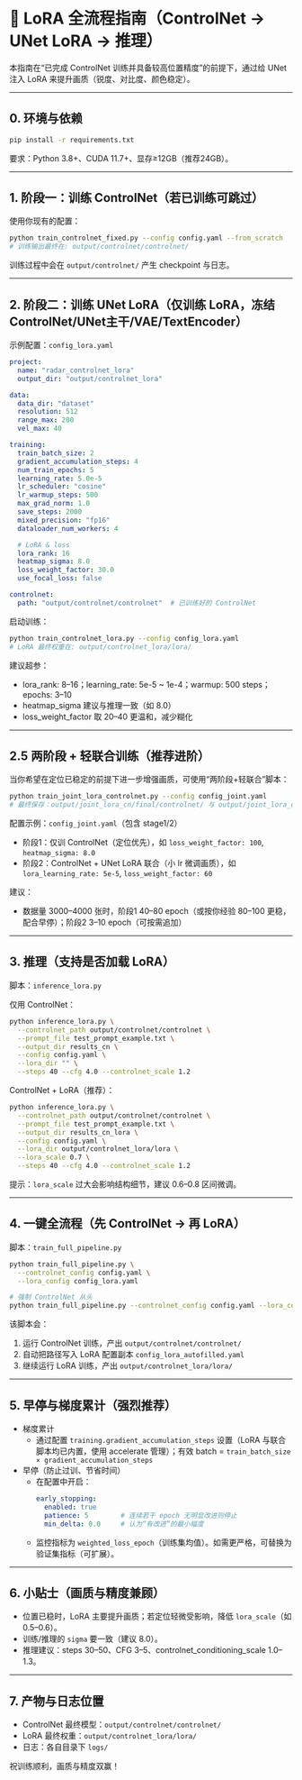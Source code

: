 # 🧩 LoRA 全流程指南（ControlNet → UNet LoRA → 推理）

本指南在“已完成 ControlNet 训练并具备较高位置精度”的前提下，通过给 UNet 注入 LoRA 来提升画质（锐度、对比度、颜色稳定）。

---

## 0. 环境与依赖

```bash
pip install -r requirements.txt
```

要求：Python 3.8+、CUDA 11.7+、显存≥12GB（推荐24GB）。

---

## 1. 阶段一：训练 ControlNet（若已训练可跳过）

使用你现有的配置：
```bash
python train_controlnet_fixed.py --config config.yaml --from_scratch
# 训练输出最终在: output/controlnet/controlnet/
```

训练过程中会在 `output/controlnet/` 产生 checkpoint 与日志。

---

## 2. 阶段二：训练 UNet LoRA（仅训练 LoRA，冻结 ControlNet/UNet主干/VAE/TextEncoder）

示例配置：`config_lora.yaml`
```yaml
project:
  name: "radar_controlnet_lora"
  output_dir: "output/controlnet_lora"

data:
  data_dir: "dataset"
  resolution: 512
  range_max: 200
  vel_max: 40

training:
  train_batch_size: 2
  gradient_accumulation_steps: 4
  num_train_epochs: 5
  learning_rate: 5.0e-5
  lr_scheduler: "cosine"
  lr_warmup_steps: 500
  max_grad_norm: 1.0
  save_steps: 2000
  mixed_precision: "fp16"
  dataloader_num_workers: 4

  # LoRA & loss
  lora_rank: 16
  heatmap_sigma: 8.0
  loss_weight_factor: 30.0
  use_focal_loss: false

controlnet:
  path: "output/controlnet/controlnet"  # 已训练好的 ControlNet
```

启动训练：
```bash
python train_controlnet_lora.py --config config_lora.yaml
# LoRA 最终权重在: output/controlnet_lora/lora/
```

建议超参：
- lora_rank: 8–16；learning_rate: 5e-5 ~ 1e-4；warmup: 500 steps；epochs: 3–10
- heatmap_sigma 建议与推理一致（如 8.0）
- loss_weight_factor 取 20–40 更温和，减少糊化

---

## 2.5 两阶段 + 轻联合训练（推荐进阶）

当你希望在定位已稳定的前提下进一步增强画质，可使用“两阶段+轻联合”脚本：

```bash
python train_joint_lora_controlnet.py --config config_joint.yaml
# 最终保存：output/joint_lora_cn/final/controlnet/ 与 output/joint_lora_cn/final/lora/
```

配置示例：`config_joint.yaml`（包含 stage1/2）
- 阶段1：仅训 ControlNet（定位优先），如 `loss_weight_factor: 100`, `heatmap_sigma: 8.0`
- 阶段2：ControlNet + UNet LoRA 联合（小 lr 微调画质），如 `lora_learning_rate: 5e-5`, `loss_weight_factor: 60`

建议：
- 数据量 3000–4000 张时，阶段1 40–80 epoch（或按你经验 80–100 更稳，配合早停）；阶段2 3–10 epoch（可按需追加）

---

## 3. 推理（支持是否加载 LoRA）

脚本：`inference_lora.py`

仅用 ControlNet：
```bash
python inference_lora.py \
  --controlnet_path output/controlnet/controlnet \
  --prompt_file test_prompt_example.txt \
  --output_dir results_cn \
  --config config.yaml \
  --lora_dir "" \
  --steps 40 --cfg 4.0 --controlnet_scale 1.2
```

ControlNet + LoRA（推荐）：
```bash
python inference_lora.py \
  --controlnet_path output/controlnet/controlnet \
  --prompt_file test_prompt_example.txt \
  --output_dir results_cn_lora \
  --config config.yaml \
  --lora_dir output/controlnet_lora/lora \
  --lora_scale 0.7 \
  --steps 40 --cfg 4.0 --controlnet_scale 1.2
```

提示：`lora_scale` 过大会影响结构细节，建议 0.6–0.8 区间微调。

---

## 4. 一键全流程（先 ControlNet → 再 LoRA）

脚本：`train_full_pipeline.py`
```bash
python train_full_pipeline.py \
  --controlnet_config config.yaml \
  --lora_config config_lora.yaml

# 强制 ControlNet 从头
python train_full_pipeline.py --controlnet_config config.yaml --lora_config config_lora.yaml --from_scratch
```

该脚本会：
1) 运行 ControlNet 训练，产出 `output/controlnet/controlnet/`
2) 自动把路径写入 LoRA 配置副本 `config_lora_autofilled.yaml`
3) 继续运行 LoRA 训练，产出 `output/controlnet_lora/lora/`

---

## 5. 早停与梯度累计（强烈推荐）

- 梯度累计
  - 通过配置 `training.gradient_accumulation_steps` 设置（LoRA 与联合脚本均已内置，使用 accelerate 管理）；有效 batch = `train_batch_size × gradient_accumulation_steps`
- 早停（防止过训、节省时间）
  - 在配置中开启：
    ```yaml
    early_stopping:
      enabled: true
      patience: 5        # 连续若干 epoch 无明显改进则停止
      min_delta: 0.0     # 认为“有改进”的最小幅度
    ```
  - 监控指标为 `weighted_loss_epoch`（训练集均值）。如需更严格，可替换为验证集指标（可扩展）。

---

## 6. 小贴士（画质与精度兼顾）
- 位置已稳时，LoRA 主要提升画质；若定位轻微受影响，降低 `lora_scale`（如 0.5–0.6）。
- 训练/推理的 `sigma` 要一致（建议 8.0）。
- 推理建议：steps 30–50、CFG 3–5、controlnet_conditioning_scale 1.0–1.3。

---

## 7. 产物与日志位置
- ControlNet 最终模型：`output/controlnet/controlnet/`
- LoRA 最终权重：`output/controlnet_lora/lora/`
- 日志：各自目录下 `logs/`

祝训练顺利，画质与精度双赢！

